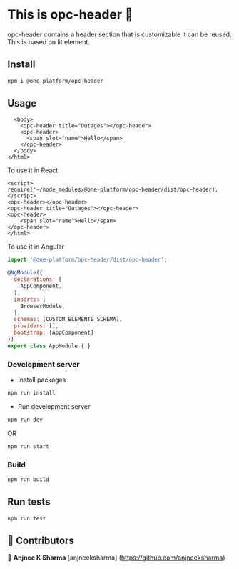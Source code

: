 # This is opc-header 👋

opc-header contains a header section that is customizable it can be reused. This is based on lit element.


## Install

```sh
npm i @one-platform/opc-header 
```

## Usage
```<html>
  <body>
    <opc-header title="Outages"></opc-header>
    <opc-header>
      <span slot="name">Hello</span>
    </opc-header>
  </body>
</html>
```
To use it in React
```<html>
<script>
require('~/node_modules/@one-platform/opc-header/dist/opc-header);
</script>
<opc-header></opc-header>
<opc-header title="Outages"></opc-header>
<opc-header>
    <span slot="name">Hello</span>
</opc-header>
</html>
```

To use it in Angular
```js
import '@one-platform/opc-header/dist/opc-header';

@NgModule({
  declarations: [
    AppComponent,
  ],
  imports: [
    BrowserModule,
  ],
  schemas: [CUSTOM_ELEMENTS_SCHEMA],
  providers: [],
  bootstrap: [AppComponent]
})
export class AppModule { }
```

### Development server
- Install packages

```sh
npm run install
```

- Run development server

```sh
npm run dev
```

OR

```sh
npm run start
```

### Build

```sh
npm run build
```

## Run tests

```sh
npm run test
```

## 🤝 Contributors

👤 **Anjnee K Sharma** [anjneeksharma] (https://github.com/anjneeksharma)
